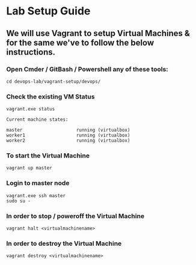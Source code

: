 # Lab Setup Guide

## We will use Vagrant to setup Virtual Machines & for the same we've to follow the below instructions. 

### Open Cmder / GitBash / Powershell any of these tools:
```
cd devops-lab/vagrant-setup/devops/
```

### Check the existing VM Status 
```
vagrant.exe status
```

```
Current machine states:

master                    running (virtualbox)
worker1                   running (virtualbox)
worker2                   running (virtualbox)
```

### To start the Virtual Machine 
```
vagrant up master 
```


### Login to master node 

```
vagrant.exe ssh master
sudo su - 
```

### In order to stop / poweroff the Virtual Machine
```
vagrant halt <virtualmachinename> 
```


### In order to destroy the Virtual Machine
```
vagrant destroy <virtualmachinename> 
```
